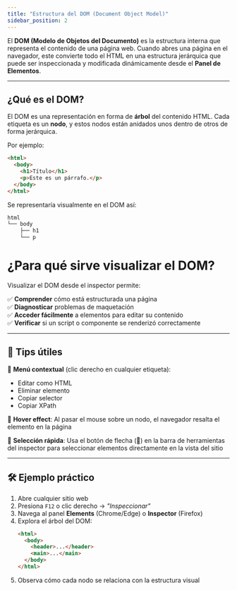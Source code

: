 ```yaml
---  
title: "Estructura del DOM (Document Object Model)"  
sidebar_position: 2  
---
```


El **DOM (Modelo de Objetos del Documento)** es la estructura interna que representa el contenido de una página web. Cuando abres una página en el navegador, este convierte todo el HTML en una estructura jerárquica que puede ser inspeccionada y modificada dinámicamente desde el **Panel de Elementos**.

---

## ¿Qué es el DOM?

El DOM es una representación en forma de **árbol** del contenido HTML. Cada etiqueta es un **nodo**, y estos nodos están anidados unos dentro de otros de forma jerárquica.

 Por ejemplo:

```html
<html>
  <body>
    <h1>Título</h1>
    <p>Este es un párrafo.</p>
  </body>
</html>
```

Se representaría visualmente en el DOM así:

```html
html
└── body
    ├── h1
    └── p
```

# ¿Para qué sirve visualizar el DOM?

Visualizar el DOM desde el inspector permite:

✅ **Comprender** cómo está estructurada una página  
✅ **Diagnosticar** problemas de maquetación  
✅ **Acceder fácilmente** a elementos para editar su contenido  
✅ **Verificar** si un script o componente se renderizó correctamente  

---

## 🔧 Tips útiles

🔹 **Menú contextual** (clic derecho en cualquier etiqueta):
   - Editar como HTML  
   - Eliminar elemento  
   - Copiar selector  
   -  Copiar XPath  

🔹 **Hover effect**: Al pasar el mouse sobre un nodo, el navegador resalta el elemento en la página  

🔹 **Selección rápida**: Usa el botón de flecha (🔎) en la barra de herramientas del inspector para seleccionar elementos directamente en la vista del sitio


---

## 🛠️ Ejemplo práctico

1. Abre cualquier sitio web  
2. Presiona `F12` o clic derecho → *"Inspeccionar"*  
3. Navega al panel **Elements** (Chrome/Edge) o **Inspector** (Firefox)  
4. Explora el árbol del DOM:  
   ```html
   <html>
     <body>
       <header>...</header>
       <main>...</main>
     </body>
   </html>
   ```
5. Observa cómo cada nodo se relaciona con la estructura visual



